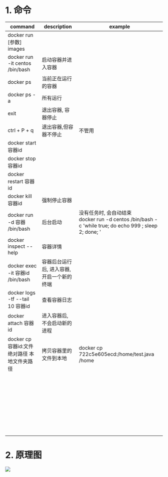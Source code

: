 # 1. 命令



| command                                       | description                                | example                                                      |
| --------------------------------------------- | ------------------------------------------ | ------------------------------------------------------------ |
| docker run [参数] images                      |                                            |                                                              |
| docker run -it centos /bin/bash               | 启动容器并进入容器                         |                                                              |
| docker ps                                     | 当前正在运行的容器                         |                                                              |
| docker ps -a                                  | 所有运行                                   |                                                              |
| exit                                          | 退出容器, 容器停止                         |                                                              |
| ctrl + P + q                                  | 退出容器,但容器不停止                      | 不管用                                                       |
| docker start 容器id                           |                                            |                                                              |
| docker stop 容器id                            |                                            |                                                              |
| docker restart 容器id                         |                                            |                                                              |
| docker kill 容器id                            | 强制停止容器                               |                                                              |
| docker run -d 容器 /bin/bash                  | 后台启动                                   | 没有任务时, 会自动结束<br />docker run -d centos /bin/bash -c 'while true; do echo 999 ; sleep 2; done; ' |
| docker inspect --help                         | 容器详情                                   |                                                              |
| docker exec -it 容器id /bin/bash              | 容器后台运行后, 进入容器, 开启一个新的终端 |                                                              |
| docker logs -tf --tail 10 容器id              | 查看容器日志                               |                                                              |
| docker attach 容器id                          | 进入容器后, 不会启动新的进程               |                                                              |
| docker cp 容器id:文件绝对路径  本地文件夹路径 | 拷贝容器里的文件到本地                     | docker cp 722c5e605ecd:/home/test.java /home                 |
|                                               |                                            |                                                              |
|                                               |                                            |                                                              |
|                                               |                                            |                                                              |
|                                               |                                            |                                                              |
|                                               |                                            |                                                              |
|                                               |                                            |                                                              |
|                                               |                                            |                                                              |
|                                               |                                            |                                                              |
|                                               |                                            |                                                              |
|                                               |                                            |                                                              |
|                                               |                                            |                                                              |
|                                               |                                            |                                                              |
|                                               |                                            |                                                              |
|                                               |                                            |                                                              |
|                                               |                                            |                                                              |
|                                               |                                            |                                                              |
|                                               |                                            |                                                              |
|                                               |                                            |                                                              |
|                                               |                                            |                                                              |
|                                               |                                            |                                                              |
|                                               |                                            |                                                              |
|                                               |                                            |                                                              |
|                                               |                                            |                                                              |
|                                               |                                            |                                                              |
|                                               |                                            |                                                              |
|                                               |                                            |                                                              |
|                                               |                                            |                                                              |
|                                               |                                            |                                                              |
|                                               |                                            |                                                              |
|                                               |                                            |                                                              |
|                                               |                                            |                                                              |
|                                               |                                            |                                                              |
|                                               |                                            |                                                              |



# 2. 原理图



 ![](H:\docker-study\img\v2-820aee2a33654099d87cdd2b7a1ce741_r.jpg)
